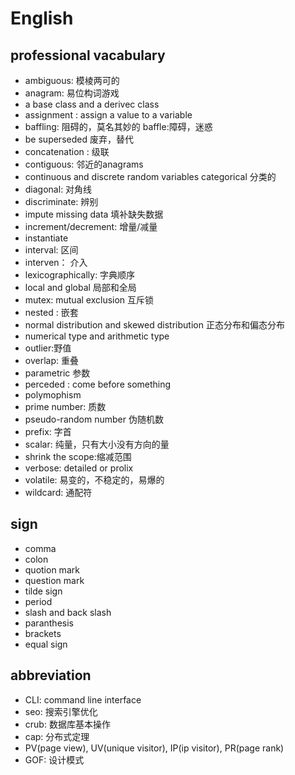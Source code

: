 # English

## professional vacabulary

+ ambiguous: 模棱两可的
+ anagram: 易位构词游戏
+ a base class and a derivec class
+ assignment : assign a value to a variable
+ baffling: 阻碍的，莫名其妙的 baffle:障碍，迷惑 
+ be superseded 废弃，替代
+ concatenation : 级联
+ contiguous: 邻近的anagrams
+ continuous and discrete random variables    categorical 分类的
+ diagonal: 对角线
+ discriminate: 辨别
+ impute missing data 填补缺失数据
+ increment/decrement: 增量/减量
+ instantiate
+ interval: 区间
+ interven： 介入
+ lexicographically: 字典顺序
+ local and global 局部和全局
+ mutex: mutual exclusion 互斥锁
+ nested : 嵌套
+ normal distribution and skewed distribution 正态分布和偏态分布
+ numerical type and arithmetic type
+ outlier:野值
+ overlap: 重叠
+ parametric 参数
+ perceded : come before something
+ polymophism
+ prime number: 质数
+ pseudo-random number 伪随机数
+ prefix: 字首
+ scalar: 纯量，只有大小没有方向的量
+ shrink the scope:缩减范围
+ verbose: detailed or prolix
+ volatile: 易变的，不稳定的，易爆的
+ wildcard: 通配符

## sign

+ comma
+ colon
+ quotion mark
+ question mark
+ tilde sign
+ period
+ slash and back slash
+ paranthesis
+ brackets
+ equal sign

## abbreviation

+ CLI: command line interface
+ seo: 搜索引擎优化
+ crub: 数据库基本操作
+ cap: 分布式定理
+ PV(page view), UV(unique visitor), IP(ip visitor), PR(page rank)
+ GOF: 设计模式
